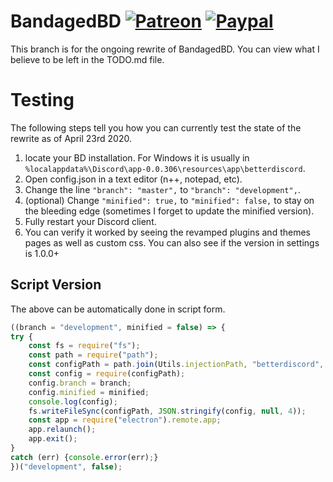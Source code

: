 # BandagedBD [![Patreon][patreon-badge]][patreon-link] [![Paypal][paypal-badge]][paypal-link]

[patreon-badge]: https://img.shields.io/endpoint.svg?url=https%3A%2F%2Fshieldsio-patreon.herokuapp.com%2FZerebos&style=flat-square
[patreon-link]: https://patreon.com/Zerebos

[paypal-badge]: https://img.shields.io/badge/Paypal-Donate!-%2300457C.svg?logo=paypal&style=flat-square
[paypal-link]: https://paypal.me/ZackRauen

This branch is for the ongoing rewrite of BandagedBD. You can view what I believe to be left in the TODO.md file.

# Testing

The following steps tell you how you can currently test the state of the rewrite as of April 23rd 2020.

1. locate your BD installation. For Windows it is usually in `%localappdata%\Discord\app-0.0.306\resources\app\betterdiscord`.
2. Open config.json in a text editor (n++, notepad, etc).
3. Change the line `"branch": "master",` to `"branch": "development",`.
4. (optional) Change `"minified": true,` to `"minified": false,` to stay on the bleeding edge (sometimes I forget to update the minified version).
5. Fully restart your Discord client.
6. You can verify it worked by seeing the revamped plugins and themes pages as well as custom css. You can also see if the version in settings is 1.0.0+

## Script Version

The above can be automatically done in script form.
```js
((branch = "development", minified = false) => {
try {
    const fs = require("fs");
    const path = require("path");
    const configPath = path.join(Utils.injectionPath, "betterdiscord", "config.json");
    const config = require(configPath);
    config.branch = branch;
    config.minified = minified;
    console.log(config);
    fs.writeFileSync(configPath, JSON.stringify(config, null, 4));
    const app = require("electron").remote.app;
    app.relaunch();
    app.exit();
}
catch (err) {console.error(err);}
})("development", false);